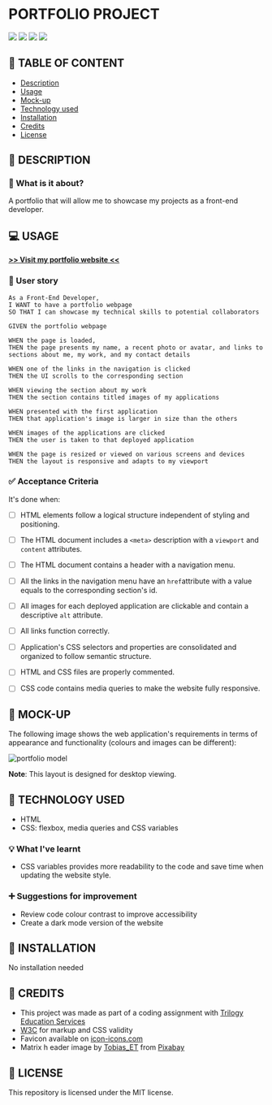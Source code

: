# PORTFOLIO PROJECT

![](https://img.shields.io/badge/html-HTML5-orange?logo=html5)
![](https://img.shields.io/badge/css-CSS3-%231572B6)
![](https://img.shields.io/w3c-validation/html?targetUrl=https%3A%2F%2Fsenseilein.github.io%2Fchallenge1-horiseon%2F)
![](https://img.shields.io/github/license/senseilein/challenge1-horiseon)

## 🚩 TABLE OF CONTENT

- [Description](#-description)
- [Usage](#-usage)
- [Mock-up](#-mock-up)
- [Technology used](#-technology-used)
- [Installation](#-installation)
- [Credits](#-credits)
- [License](#-license)

## 📖 DESCRIPTION

### 🎯 What is it about?

A portfolio that will allow me to showcase my projects as a front-end developer.

## 💻 USAGE

[**>> Visit my portfolio website <<**](https://senseilein.github.io/challenge1-portfolio/)

### 💬 User story
```
As a Front-End Developer,  
I WANT to have a portfolio webpage
SO THAT I can showcase my technical skills to potential collaborators
```
```
GIVEN the portfolio webpage

WHEN the page is loaded, 
THEN the page presents my name, a recent photo or avatar, and links to sections about me, my work, and my contact details

WHEN one of the links in the navigation is clicked  
THEN the UI scrolls to the corresponding section

WHEN viewing the section about my work
THEN the section contains titled images of my applications

WHEN presented with the first application
THEN that application's image is larger in size than the others

WHEN images of the applications are clicked   
THEN the user is taken to that deployed application

WHEN the page is resized or viewed on various screens and devices
THEN the layout is responsive and adapts to my viewport

```

### ✅ Acceptance Criteria

It's done when:

- [ ] HTML elements follow a logical structure independent of styling and positioning.
- [ ] The HTML document includes a `<meta>` description with a `viewport` and `content` attributes.
- [ ] The HTML document contains a header with a navigation menu.  
- [ ] All the links in the navigation menu have an `href`attribute with a value equals to the corresponding section's id.
- [ ] All images for each deployed application are clickable and contain a descriptive `alt` attribute.
- [ ] All links function correctly.
- [ ] Application's CSS selectors and properties are consolidated and organized to follow semantic structure.
- [ ] HTML and CSS files are properly commented.
- [ ] CSS code contains media queries to make the website fully responsive.


## 🎨 MOCK-UP

The following image shows the web application's requirements in terms of appearance and functionality (colours and images can be different):

![portfolio model](./images/01-css-challenge-demo.gif)

**Note**: This layout is designed for desktop viewing.

## 🔧 TECHNOLOGY USED

- HTML
- CSS: flexbox, media queries and CSS variables

### 💡 What I've learnt

- CSS variables provides more readability to the code and save time when updating the website style.

### ➕ Suggestions for improvement

- Review code colour contrast to improve accessibility
- Create a dark mode version of the website

## 🚀 INSTALLATION

No installation needed

## 💬 CREDITS

- This project was made as part of a coding assignment with [Trilogy Education Services](https://skillsforlife.edx.org/?utm_source=govuk)
- [W3C](https://validator.w3.org/) for markup and CSS validity
- Favicon available on [icon-icons.com](https://icon-icons.com/download/50528/ICO/512/)
- Matrix h
eader image by [Tobias_ET](https://pixabay.com/users/tobias_et-5291314/?utm_source=link-attribution&amp;utm_medium=referral&amp;utm_campaign=image&amp;utm_content=2354492) from [Pixabay](https://pixabay.com)

## 📜 LICENSE

This repository is licensed under the MIT license.